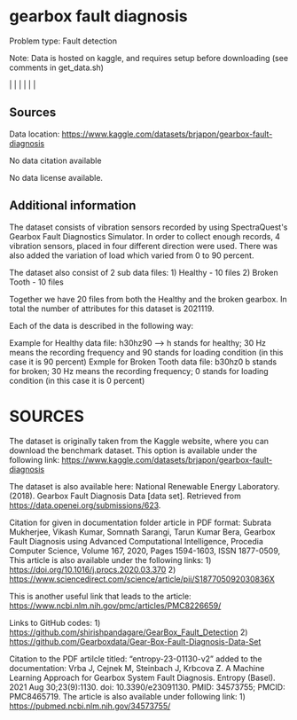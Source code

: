 # gearbox fault diagnosis

Problem type: Fault detection

Note: Data is hosted on kaggle, and requires setup before downloading (see comments in get_data.sh)

|  |
|  |
|  |
## Sources

Data location: https://www.kaggle.com/datasets/brjapon/gearbox-fault-diagnosis

No data citation available

No data license available.

## Additional information
The dataset consists of vibration sensors recorded by using SpectraQuest's Gearbox Fault Diagnostics Simulator. In order to collect enough records, 4 vibration sensors, placed in four different direction were used. There was also added the variation of load which varied from 0 to 90 percent.

The dataset also consist of 2 sub data files: 1) Healthy - 10 files 2) Broken Tooth - 10 files

Together we have 20 files from both the Healthy and the broken gearbox. In total the number of attributes for this dataset is 2021119.

Each of the data is described in the following way:

Example for Healthy data file: h30hz90 --> h stands for healthy; 30 Hz means the recording frequency and 90 stands for loading condition (in this case it is 90 percent) Exmple for Broken Tooth data file: b30hz0 b stands for broken; 30 Hz means the recording frequency; 0 stands for loading condition (in this case it is 0 percent)

# SOURCES

The dataset is originally taken from the Kaggle website, where you can download the benchmark dataset. This option is available under the following link: https://www.kaggle.com/datasets/brjapon/gearbox-fault-diagnosis

The dataset is also available here: National Renewable Energy Laboratory. (2018). Gearbox Fault Diagnosis Data [data set]. Retrieved from https://data.openei.org/submissions/623.

Citation for given in documentation folder article in PDF format: Subrata Mukherjee, Vikash Kumar, Somnath Sarangi, Tarun Kumar Bera, Gearbox Fault Diagnosis using Advanced Computational Intelligence, Procedia Computer Science, Volume 167, 2020, Pages 1594-1603, ISSN 1877-0509, This article is also available under the following links: 1) https://doi.org/10.1016/j.procs.2020.03.370 2) https://www.sciencedirect.com/science/article/pii/S187705092030836X

This is another useful link that leads to the article: https://www.ncbi.nlm.nih.gov/pmc/articles/PMC8226659/

Links to GitHub codes: 1) https://github.com/shirishpandagare/GearBox_Fault_Detection 2) https://github.com/Gearboxdata/Gear-Box-Fault-Diagnosis-Data-Set

Citation to the PDF artilcle titled: “entropy-23-01130-v2” added to the documentation: Vrba J, Cejnek M, Steinbach J, Krbcova Z. A Machine Learning Approach for Gearbox System Fault Diagnosis. Entropy (Basel). 2021 Aug 30;23(9):1130. doi: 10.3390/e23091130. PMID: 34573755; PMCID: PMC8465719. The article is also available under following link: 1) https://pubmed.ncbi.nlm.nih.gov/34573755/
